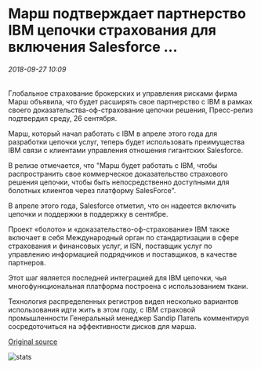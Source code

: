 # Марш подтверждает партнерство IBM цепочки страхования для включения Salesforce ...

###### 2018-09-27 10:09

Глобальное страхование брокерских и управления рисками фирма Марш объявила, что будет расширять свое партнерство с IBM в рамках своего доказательства-оф-страхование цепочки решения, Пресс-релиз подтвердил среду, 26 сентября.

Марш, который начал работать с IBM в апреле этого года для разработки цепочки услуг, теперь будет использовать преимущества IBM связи с клиентами управления отношения гигантских Salesforce.

В релизе отмечается, что "Марш будет работать с IBM, чтобы распространить свое коммерческое доказательство страхового решения цепочки, чтобы быть непосредственно доступными для болотных клиентов через платформу SalesForce".

В апреле этого года, Salesforce отметил, что он надеется включить цепочки и поддержки в поддержку в сентябре.

Проект «болото» и «доказательство-оф-страхование» IBM также включает в себя Международный орган по стандартизации в сфере страхования и финансовых услуг, и ISN, поставщик услуг по управлению информацией подрядчиков и поставщиков, в качестве партнеров.

Этот шаг является последней интеграцией для IBM цепочки, чья многофункциональная платформа построена с использованием ткани.

Технология распределенных регистров видел несколько вариантов использования идти жить в этом году, с IBM страховой промышленности Генеральный менеджер Sandip Патель комментируя сосредоточиться на эффективности дисков для марша.

[Original source](https://cointelegraph.com/news/marsh-confirms-ibm-blockchain-insurance-partnership-to-include-salesforce)

![stats](https://c.statcounter.com/11760860/0/a89fa40b/1/ "stats")